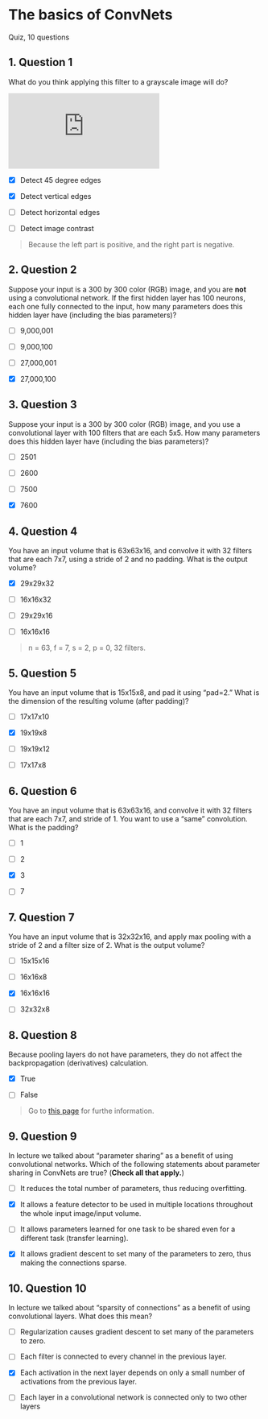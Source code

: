 # The basics of ConvNets
Quiz, 10 questions
## 1. Question 1
What do you think applying this filter to a grayscale image will do?

![](https://latex.codecogs.com/gif.latex?%5Cbegin%7Bbmatrix%7D%200%26%201%20%26%20-1%20%26%200%5C%5C%201%26%203%20%26%20-3%20%26%20-1%5C%5C%201%26%203%20%26%20-3%20%26%20-1%5C%5C%200%26%201%20%26%20-1%20%26%200%20%5Cend%7Bbmatrix%7D)

- [x] Detect 45 degree edges

- [x] Detect vertical edges

- [ ] Detect horizontal edges

- [ ] Detect image contrast

> Because the left part is positive, and the right part is negative.

## 2. Question 2
Suppose your input is a 300 by 300 color (RGB) image, and you are **not** using a convolutional network. If the first hidden layer has 100 neurons, each one fully connected to the input, how many parameters does this hidden layer have (including the bias parameters)?

- [ ] 9,000,001

- [ ] 9,000,100

- [ ] 27,000,001

- [x] 27,000,100

## 3. Question 3
Suppose your input is a 300 by 300 color (RGB) image, and you use a convolutional layer with 100 filters that are each 5x5. How many parameters does this hidden layer have (including the bias parameters)?

- [ ] 2501

- [ ] 2600

- [ ] 7500

- [x] 7600

## 4. Question 4
You have an input volume that is 63x63x16, and convolve it with 32 filters that are each 7x7, using a stride of 2 and no padding. What is the output volume?

- [x] 29x29x32

- [ ] 16x16x32

- [ ] 29x29x16

- [ ] 16x16x16
> n = 63, f = 7, s = 2, p = 0, 32 filters.
## 5. Question 5
You have an input volume that is 15x15x8, and pad it using “pad=2.” What is the dimension of the resulting volume (after padding)?

- [ ] 17x17x10

- [x] 19x19x8

- [ ] 19x19x12

- [ ] 17x17x8

## 6. Question 6
You have an input volume that is 63x63x16, and convolve it with 32 filters that are each 7x7, and stride of 1. You want to use a “same” convolution. What is the padding?

- [ ] 1

- [ ] 2

- [x] 3

- [ ] 7

## 7. Question 7
You have an input volume that is 32x32x16, and apply max pooling with a stride of 2 and a filter size of 2. What is the output volume?

- [ ] 15x15x16

- [ ] 16x16x8

- [x] 16x16x16

- [ ] 32x32x8

## 8. Question 8
Because pooling layers do not have parameters, they do not affect the backpropagation (derivatives) calculation.

- [x] True

- [ ] False

> Go to [this page](https://www.slideshare.net/kuwajima/cnnbp) for furthe information.

## 9. Question 9
In lecture we talked about “parameter sharing” as a benefit of using convolutional networks. Which of the following statements about parameter sharing in ConvNets are true? (**Check all that apply.**)

- [ ] It reduces the total number of parameters, thus reducing overfitting.

- [x] It allows a feature detector to be used in multiple locations throughout the whole input image/input volume.

- [ ] It allows parameters learned for one task to be shared even for a different task (transfer learning).

- [x] It allows gradient descent to set many of the parameters to zero, thus making the connections sparse.

## 10. Question 10
In lecture we talked about “sparsity of connections” as a benefit of using convolutional layers. What does this mean?

- [ ] Regularization causes gradient descent to set many of the parameters to zero.

- [ ] Each filter is connected to every channel in the previous layer.

- [x] Each activation in the next layer depends on only a small number of activations from the previous layer.

- [ ] Each layer in a convolutional network is connected only to two other layers



